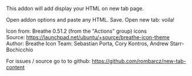 This addon will add display your HTML on new tab page.

Open addon options and paste any HTML. Save.
Open new tab: voila!

Icon from: Breathe 0.51.2 (from the "Actions" group) icons  
Source: https://launchpad.net/ubuntu/+source/breathe-icon-theme  
Author: Breathe Icon Team: Sebastian Porta, Cory Kontros, Andrew Starr-Bochicchio

For issues / source go to to github: https://github.com/rombarcz/new-tab-content
